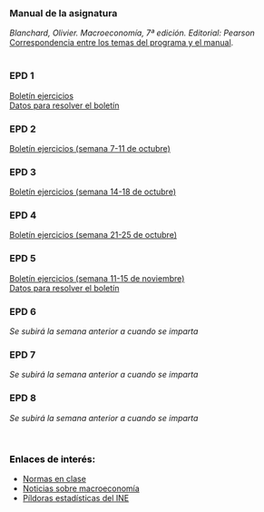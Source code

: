 <br /> 

### Manual de la asignatura
*Blanchard, Olivier. Macroeconomía, 7ª edición.  Editorial: Pearson*  
[Correspondencia entre los temas del programa y el manual](https://github.com/otoperalias/Macro/blob/main/files/CORRESPONDENCIA%20TEMAS%20PROGRAMA%20%20-%20BLANCHARD.pdf).  
<br /> 

### EPD 1
[Boletín ejercicios](https://github.com/otoperalias/Macro/blob/main/files/EPD1%20Macro.docx.pdf)  
[Datos para resolver el boletín](https://github.com/otoperalias/Macro/blob/main/files/Datos_Espa%C3%B1aEPD1.xls)
 

### EPD 2
[Boletín ejercicios (semana 7-11 de octubre)](https://github.com/otoperalias/Macro/blob/main/files/EPD2%20Macro.pdf)  

### EPD 3
[Boletín ejercicios (semana 14-18 de octubre)](https://github.com/otoperalias/Macro/blob/main/files/EPD3%20Macro.pdf)  

### EPD 4
[Boletín ejercicios (semana 21-25 de octubre)](https://github.com/otoperalias/Macro/blob/main/files/EPD4.pdf)

### EPD 5
[Boletín ejercicios (semana 11-15 de noviembre)](https://github.com/otoperalias/Macro/blob/main/files/EPD5.pdf)  
[Datos para resolver el boletín](https://github.com/otoperalias/Macro/blob/main/files/DatosEPD5.xlsx)

### EPD 6
*Se subirá la semana anterior a cuando se imparta*

### EPD 7
*Se subirá la semana anterior a cuando se imparta*

### EPD 8
*Se subirá la semana anterior a cuando se imparta*  

<br /> 

### <span style="color:black"> Enlaces de interés: </span>  
* [Normas en clase](https://otoperalias.github.io/Macro/Normas)
* [Noticias sobre macroeconomía](https://otoperalias.github.io/Macro/news)
* [Píldoras estadísticas del INE](https://www.ine.es/explica/explica_pasos_pildoras.htm)
